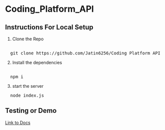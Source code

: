 # Coding_Platform_API

## Instructions For Local Setup
1. Clone the Repo <br>
<pre> 
  git clone https://github.com/Jatin6256/Coding_Platform_API.git
</pre>
2. Install the dependencies
<pre> 
  npm i
</pre>
3. start the server
<pre>
  node index.js
</pre>

## Testing or Demo

  <a href="https://docs.google.com/document/d/1IpB8OVTSCy1OI7zq_HN9uzzos0BQNchXrGh3PVKcgUc/edit?usp=sharing"> Link to Docs </a>
  
